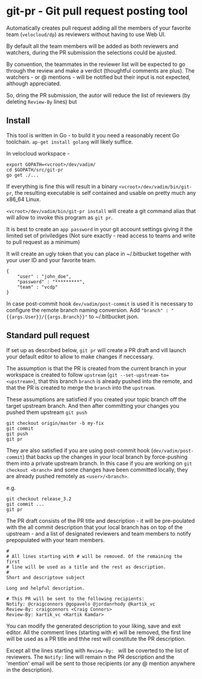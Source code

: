 # git-pr - Git pull request posting tool

Automatically creates pull request adding all the members of your
favorite team (`velocloud/dp`) as reviewers without having to use Web
UI.

By default all the team members will be added as both reviewers and
watchers, during the PR submission the selections could be ajusted.

By convention, the teammates in the reviewer list will be expected to
go through the review and make a verdict (thoughtful comments are
plus).  The watchers - or @ mentions - will be notified but their
input is not expected, although appreciated.

So, dring the PR submission, the autor will reduce the list of
reviewers (by deleting `Review-By` lines) but

## Install

This tool is written in Go - to build it you need a reasonably recent
Go toolchain. `ap-get install golang` will likely suffice.

In velocloud workspace - <vcroot>

```
export GOPATH=<vcroot>/dev/vadim/
cd $GOPATH/src/git-pr
go get ./...

```

If everything is fine this will result in a binary
`<vcroot>/dev/vadim/bin/git-pr`, the resulting executable is self
contained and usable on pretty much any x86_64 Linux.

`<vcroot>/dev/vadim/bin/git-pr install` will create a git command alias
that will allow to invoke this program as `git pr`.


It is best to create an `app password` in your git account settings
giving it the limited set of priviledges (Not sure exactly - read
access to teams and write to pull request as a minimum)

It will create an ugly token that you can place in ~/.bitbucket
together with your user ID and your favorite team.

```
{
    "user" : "john_doe",
    "password" : "*********",
    "team" : "vcdp"
}
```

In case post-commit hook `dev/vadim/post-commit` is used it is
necessary to configure the remote branch naming conversion.  Add
`"branch" : "{{args.User}}/{{args.Branch}}"` to ~/.bitbucket json.


## Standard pull request

If set up as described below, `git pr` will create a PR draft and vill
launch your default editor to allow to make changes if neccessary.

The assumption is that the PR is created from the current branch in
your workspace is created to follow `upstream` (`git --set-upstream-to=<upstream>`), 
that this branch `branch` is already pushed into the remote,
and that the PR is created to merge the `branch` into the `upstream`.

These assumptions are satisfied if you created your topic branch off
the target upstream branch. And then after committing your changes you
pushed them upstream `git push`

```
git checkout origin/master -b my-fix
git commit
git push
git pr
```


They are also satisfied if you are using post-commit hook
(`dev/vadim/post-commit`) that backs up the changes in your local branch
by force-pushing them into a private upstream branch. In this case if
you are working on `git checkout <branch>` and some changes have been
committed locally, they are already pushed remotely as `<user>/<branch>`.

e.g.
```
git checkout release_3.2
git commit ...
git pr
```

The PR draft consists of the PR title and description - it will be
pre-poulated with the all commit description that your local branch
has on top of the upstream - and a list of designated reviewers and
team members to notify prepopulated with your team members.


```
#
# All lines starting with # will be removed. Of the remaining the first
# line will be used as a title and the rest as description.
#
Short and descriptove subject

Long and helpful description.

# This PR will be sent to the following recipients:
Notify: @craigconnors @gopavelo @jordanrhody @kartik_vc
Review-By: craigconnors <Craig Connors>
Review-By: kartik_vc <Kartik Kamdar>
```

You can modify the generated description to your liking, save and exit
editor.  All the comment lines (starting with `#`) will be removed,
the first line will be used as a PR title and thhe rest will
constitute the PR description.

Except all the lines starting with `Review-By: ` will be coverted to
the list of reviewers.  The `Notify:` line will remain n the PR
description and the 'mention' email will be sent to those recipients
(or any @ mention anywhere in the description).





